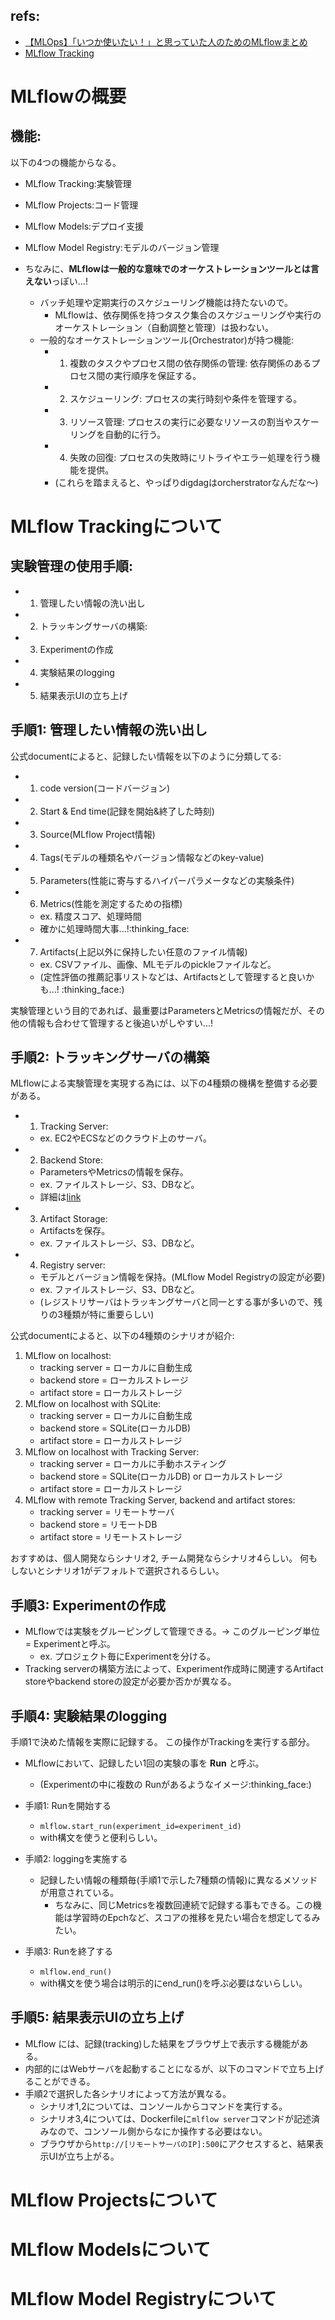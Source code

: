 ## refs:

- [【MLOps】「いつか使いたい！」と思っていた人のためのMLflowまとめ](https://qiita.com/c60evaporator/items/e0eb1a0c521d1310d95d)
- [MLflow Tracking](https://mlflow.org/docs/latest/tracking.html)

# MLflowの概要

## 機能:

以下の4つの機能からなる。

- MLflow Tracking:実験管理
- MLflow Projects:コード管理
- MLflow Models:デプロイ支援
- MLflow Model Registry:モデルのバージョン管理

- ちなみに、**MLflowは一般的な意味でのオーケストレーションツールとは言えない**っぽい...!
  - バッチ処理や定期実行のスケジューリング機能は持たないので。
    - MLflowは、依存関係を持つタスク集合のスケジューリングや実行のオーケストレーション（自動調整と管理）は扱わない。
  - 一般的なオーケストレーションツール(Orchestrator)が持つ機能:
    - 1. 複数のタスクやプロセス間の依存関係の管理: 依存関係のあるプロセス間の実行順序を保証する。
    - 2. スケジューリング: プロセスの実行時刻や条件を管理する。
    - 3. リソース管理: プロセスの実行に必要なリソースの割当やスケーリングを自動的に行う。
    - 4. 失敗の回復: プロセスの失敗時にリトライやエラー処理を行う機能を提供。
    - (これらを踏まえると、やっぱりdigdagはorcherstratorなんだな～)

# MLflow Trackingについて

## 実験管理の使用手順:

- 1. 管理したい情報の洗い出し
- 2. トラッキングサーバの構築:
- 3. Experimentの作成
- 4. 実験結果のlogging
- 5. 結果表示UIの立ち上げ

## 手順1: 管理したい情報の洗い出し

公式documentによると、記録したい情報を以下のように分類してる:

- 1. code version(コードバージョン)
- 2. Start & End time(記録を開始&終了した時刻)
- 3. Source(MLflow Project情報)
- 4. Tags(モデルの種類名やバージョン情報などのkey-value)
- 5. Parameters(性能に寄与するハイパーパラメータなどの実験条件)
- 6. Metrics(性能を測定するための指標)
  - ex. 精度スコア、処理時間
  - 確かに処理時間大事...!:thinking_face:
- 7. Artifacts(上記以外に保持したい任意のファイル情報)
  - ex. CSVファイル、画像、MLモデルのpickleファイルなど。
  - (定性評価の推薦記事リストなどは、Artifactsとして管理すると良いかも...! :thinking_face:)

実験管理という目的であれば、最重要はParametersとMetricsの情報だが、その他の情報も合わせて管理すると後追いがしやすい...!

## 手順2: トラッキングサーバの構築

MLflowによる実験管理を実現する為には、以下の4種類の機構を整備する必要がある。

- 1. Tracking Server:
  - ex. EC2やECSなどのクラウド上のサーバ。
- 2. Backend Store:
  - ParametersやMetricsの情報を保存。
  - ex. ファイルストレージ、S3、DBなど。
  - 詳細は[link](https://qiita.com/c60evaporator/items/e1fd57a0263a19b629d1#%E3%83%90%E3%83%83%E3%82%AF%E3%82%A8%E3%83%B3%E3%83%89)
- 3. Artifact Storage:
  - Artifactsを保存。
  - ex. ファイルストレージ、S3、DBなど。
- 4. Registry server:
  - モデルとバージョン情報を保持。(MLflow Model Registryの設定が必要)
  - ex. ファイルストレージ、S3、DBなど。
  - (レジストリサーバはトラッキングサーバと同一とする事が多いので、残りの3種類が特に重要らしい)

公式documentによると、以下の4種類のシナリオが紹介:

1. MLflow on localhost:
   - tracking server = ローカルに自動生成
   - backend store = ローカルストレージ
   - artifact store = ローカルストレージ
2. MLflow on localhost with SQLite:
   - tracking server = ローカルに自動生成
   - backend store = SQLite(ローカルDB)
   - artifact store = ローカルストレージ
3. MLflow on localhost with Tracking Server:
   - tracking server = ローカルに手動ホスティング
   - backend store = SQLite(ローカルDB) or ローカルストレージ
   - artifact store = ローカルストレージ
4. MLflow with remote Tracking Server, backend and artifact stores:
   - tracking server = リモートサーバ
   - backend store = リモートDB
   - artifact store = リモートストレージ

おすすめは、個人開発ならシナリオ2, チーム開発ならシナリオ4らしい。
何もしないとシナリオ1がデフォルトで選択されるらしい。

## 手順3: Experimentの作成

- MLflowでは実験をグルーピングして管理できる。-> このグルーピング単位 = Experimentと呼ぶ。
  - ex. プロジェクト毎にExperimentを分ける。
- Tracking serverの構築方法によって、Experiment作成時に関連するArtifact storeやbackend storeの設定が必要か否かが異なる。

## 手順4: 実験結果のlogging

手順1で決めた情報を実際に記録する。
この操作がTrackingを実行する部分。

- MLflowにおいて、記録したい1回の実験の事を **Run** と呼ぶ。

  - (Experimentの中に複数の Runがあるようなイメージ:thinking_face:)

- 手順1: Runを開始する
  - `mlflow.start_run(experiment_id=experiment_id)`
  - with構文を使うと便利らしい。
- 手順2: loggingを実施する
  - 記録したい情報の種類毎(手順1で示した7種類の情報)に異なるメソッドが用意されている。
    - ちなみに、同じMetricsを複数回連続で記録する事もできる。この機能は学習時のEpchなど、スコアの推移を見たい場合を想定してるみたい。
- 手順3: Runを終了する
  - `mlflow.end_run()`
  - with構文を使う場合は明示的にend_run()を呼ぶ必要はないらしい。

## 手順5: 結果表示UIの立ち上げ

- MLflow には、記録(tracking)した結果をブラウザ上で表示する機能がある。
- 内部的にはWebサーバを起動することになるが、以下のコマンドで立ち上げることができる。
- 手順2で選択した各シナリオによって方法が異なる。
  - シナリオ1,2については、コンソールからコマンドを実行する。
  - シナリオ3,4については、Dockerfileに`mlflow server`コマンドが記述済みなので、コンソール側からなにか操作する必要はない。
  - ブラウザから`http://[リモートサーバのIP]:500`にアクセスすると、結果表示UIが立ち上がる。

# MLflow Projectsについて

# MLflow Modelsについて

# MLflow Model Registryについて
